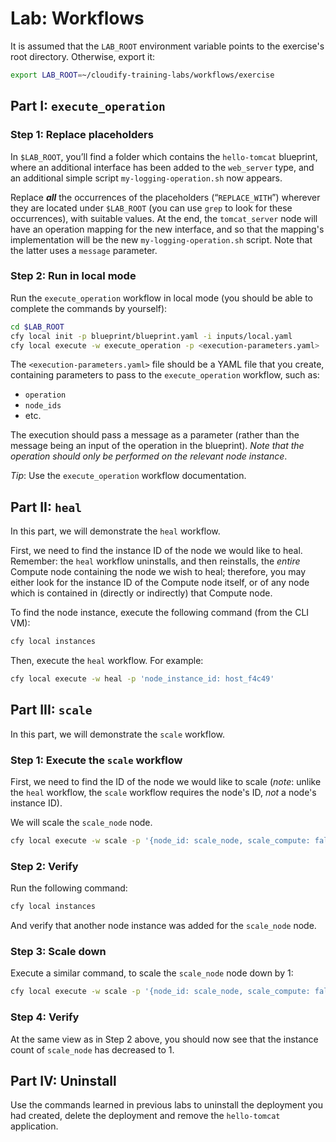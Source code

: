 # Lab: Workflows

It is assumed that the `LAB_ROOT` environment variable points to the exercise's root directory. Otherwise, export it:

```bash
export LAB_ROOT=~/cloudify-training-labs/workflows/exercise
```

## Part I: `execute_operation`

### Step 1: Replace placeholders

In `$LAB_ROOT`, you’ll find a folder which contains the `hello-tomcat` blueprint, where an additional interface has been added to the `web_server` type, and an additional simple script `my-logging-operation.sh` now appears.

Replace **_all_** the occurrences of the placeholders (“`REPLACE_WITH`”) wherever they are located under `$LAB_ROOT` (you can use `grep` to look for these occurrences), with suitable values. At the end, the `tomcat_server` node will have an operation mapping for the new interface, and so that the mapping's implementation will be the new `my-logging-operation.sh` script. Note that the latter uses a `message` parameter.

### Step 2: Run in local mode

Run the `execute_operation` workflow in local mode (you should be able to complete the commands by yourself):

```bash
cd $LAB_ROOT
cfy local init -p blueprint/blueprint.yaml -i inputs/local.yaml
cfy local execute -w execute_operation -p <execution-parameters.yaml> ...
```

The `<execution-parameters.yaml>` file should be a YAML file that you create, containing parameters to pass to the `execute_operation` workflow, such as:

* `operation`
* `node_ids`
* etc.

The execution should pass a message as a parameter (rather than the message being an input of the operation in the blueprint). *Note that the operation should only be performed on the relevant node instance*.

_Tip_: Use the `execute_operation` workflow documentation.

## Part II: `heal`

In this part, we will demonstrate the `heal` workflow.

First, we need to find the instance ID of the node we would like to heal. Remember: the `heal` workflow uninstalls, and then reinstalls, the *entire* Compute node containing the node we wish to heal; therefore, you may either look for the instance ID of the Compute node itself, or of any node which is contained in (directly or indirectly) that Compute node.

To find the node instance, execute the following command (from the CLI VM):

```bash
cfy local instances
```

Then, execute the `heal` workflow. For example:

```bash
cfy local execute -w heal -p 'node_instance_id: host_f4c49'
```

## Part III: `scale`

In this part, we will demonstrate the `scale` workflow.

### Step 1: Execute the `scale` workflow

First, we need to find the ID of the node we would like to scale (*note*: unlike the `heal` workflow, the `scale` workflow requires the node's ID, *not* a node's instance ID).

We will scale the `scale_node` node.

```bash
cfy local execute -w scale -p '{node_id: scale_node, scale_compute: false, delta: 1}'
```

### Step 2: Verify

Run the following command:

```bash
cfy local instances
```

And verify that another node instance was added for the `scale_node` node.

### Step 3: Scale down

Execute a similar command, to scale the `scale_node` node down by 1:

```bash
cfy local execute -w scale -p '{node_id: scale_node, scale_compute: false, delta: -1}'
```

### Step 4: Verify

At the same view as in Step 2 above, you should now see that the instance count of `scale_node` has decreased to 1.

## Part IV: Uninstall

Use the commands learned in previous labs to uninstall the deployment you had created, delete the deployment and remove the `hello-tomcat` application.

